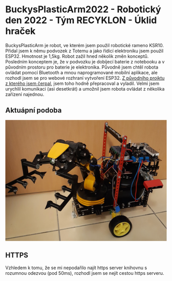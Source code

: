 # BuckysPlasticArm2022 - Robotický den 2022 - Tým RECYKLON - Úklid hraček

BuckysPlasticArm je robot, ve kterém jsem použil robotické rameno KSR10. 
Přidal jsem k němu podvozek z Totemu a jako řídicí elektroniku jsem použil ESP32. Hmotnost je 1,5kg. Robot zažil hned několik změn konceptů. 
Posledním konceptem je, že v podvozku je dobíjecí baterie z notebooku a v původním prostoru pro baterie je elektronika. 
Původně jsem chtěl robota ovládat pomocí Bluetooth a mnou naprogramované mobilní aplikace, ale rozhodl jsem se pro webové rozhraní vytvoření ESP32. [Z původního projktu z kterého jsem čerpal](https://randomnerdtutorials.com/esp32-web-server-websocket-sliders/), jsem toho hodně přepracoval a vyladil. Velmi jsem urychlil komunikaci (asi desetkrát) a umožnil jsem robota ovládat z několika zařízení najednou.

## Aktuápní podoba

<img src = "fotodokumentace/sezona 2023/21.12.22.jpg">

## HTTPS

Vzhledem k tomu, že se mi nepodařilo najít https server knihovnu s rozumnou odezvou (pod 50ms), rozhodl jsem se nejít cestou https serveru.